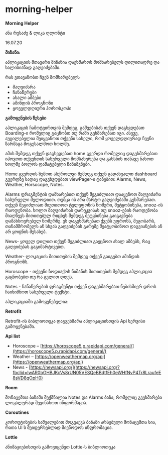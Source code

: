# morning-helper
**Morning Helper**

ანა რუსაძე &amp; ლიკა ღლონტი

16.07.20

**მიზანი:**

აპლიკაციის მთავარი მიზანია დაეხმაროს მომხარებელს დილითადრე და ხალისიანად გაღვიძებაში.

რას ვთავაზობთ ჩვენ მომხარებელს

- მაღვიძარა
- ჩანაწერები
- ახალი ამბები
- ამინდის პროგნოზი
- ყოველდღიური ჰოროსკოპი

**გამოყენების წესები**

აპლიკაცის ჩამოტვირთვის შემდეგ, გაშვებისას თქვენ დაგხვდებათ Boarding-ი რომელიც გაცნობთ თუ რაში გეხმარებათ იგი. ასევე, აუცილებელია შეიყვანოთ თქვენი სახელი, რომ ყოველდღიურად ჩვენი ზარმაცა მოგესალმოთ ხოლმე.

ამის შემდეგ თქვენ დაგხვდებათ home გვერდი რომელიც დაგეხმარებათ იპოვოთ თქვენთის სასურველი მომსახურება და გახსნის თანავე ნახოთ ხოლმე ბოლოს დამატებული ჩანიშვნები.

Home გვერდის ზემოთ ასქროლვი შემდეგ თქვენ გადახვალთ dashboard გვერდზე სადაც დაგვხვდებათ viewPager-ი ტაბებით: Alarms, News, Weather, Horsocope, Notes.

Alarms ფრაგმენტის დამხარებით თქვენ შეგიძლიათ დააყენოთ მაღვიძარა სასურველი მელოდიით. თუმცა ის არა მარტო გაღვიძებაში გეხმარებათ. თქვენ შეგიძლიათ მიუთითოთ ტელეფონის ნომერი, შეტყობინება, snooz-ის რაოდენობა. ხოლო მაღვიძარას დარეკვისას თუ snooz-ების რაოდენობა მიაღწევს მითითებულ რიცხვს შემდეგ შეტყბინება გაიგავნება დამახსოვრებულ ნომერზე. ეს დაგეხმარებათ ქვენს უფროსს, მეგობარს, თანამშრომელს ან სხვას გაღვიძების გარეშე შეატყობინოთ დაგვიანების ან არ ყოფნის შესახებ.

News- ყოველ დილით თქვენ შეგიძლიათ გაეცნოთ ახალ ამბებს, რაც გაღვიძებას გაგიმარტივებთ.

Weather- ლოკაციის მითითების შემდეგ თქვენ გაიგებთ ამინდის პროგნოზს.

Horoscope - თქვენი ზოდიაქოს ნიშანის მითითების შემდეგ აპლიკაცია გაცნობებთ თუ რა გელით დღეს.

Notes - ჩანაწერების ფრაგმენტი თქვენ დაგეხმარებათ ნებისმიერ დროს ჩაინიშნოთ სასურველი ტექსტი.

აპლიკაციაში გამოყენებულია:

**Retrofit**

Retrofit-ის ბიბლიოთეკა დაგვეხმარა აპლიკაციისთვის Api სერვისი გამოყენებაში.

**Api list**

- Horoscope – [https://horoscope5.p.rapidapi.com/general/](https://horoscope5.p.rapidapi.com/general/)
- Weather – [https://openweathermap.org/api](https://openweathermap.org/api)
- News - [https://newsapi.org/](https://newsapi.org/?fbclid=IwAR0bGHBJKcVs8rUN05VESQeBBdtfEh0eWHfNvP4Tr8LraufeE8sVD8qOpH0)

**Room**

მონაცემთა ბაზაში შექმნილია Notes და Alarms ბაზა, რომელიც გვეხმარება ლოკალურად შევინახოთ ინფორმაცია.

**Coroutines**

კოროუტინების საშუალებით მოგვაქვს ბაზაში არსებული მონაცემთა სია, რათა UI ს შეიფერხებლად მიეწოდოს ინფრომაცია.

**Lottie**

ანიმაციებისთვის გამოვიყენეთ Lottie-ს ბიბლიოთეკა
